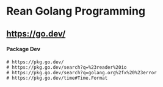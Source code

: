 # Rean Golang Programming

## https://go.dev/

#### Package Dev
    # https://pkg.go.dev/
    # https://pkg.go.dev/search?q=%23reader%20io
    # https://pkg.go.dev/search?q=golang.org%2fx%20%23error
    # https://pkg.go.dev/time#Time.Format